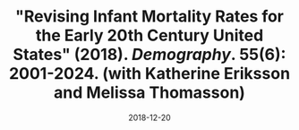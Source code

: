 ---
title: "&quot;Revising Infant Mortality Rates for the Early 20th Century United States&quot; (2018). <i>Demography</i>. 55(6): 2001-2024. (with Katherine Eriksson and Melissa Thomasson)"
collection: publications
date: 2018-12-20
paperurl: 'http://niemesgt.github.io/files/ErikssonNiemeshThomasson.pdf'
---